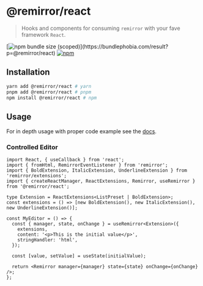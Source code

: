 # @remirror/react

> Hooks and components for consuming `remirror` with your fave framework `React`.

[![npm bundle size (scoped)](https://img.shields.io/bundlephobia/minzip/@remirror/react.svg?)](https://bundlephobia.com/result?p=@remirror/react) [![npm](https://img.shields.io/npm/dm/@remirror/react.svg?&logo=npm)](https://www.npmjs.com/package/@remirror/react)

## Installation

```bash
yarn add @remirror/react # yarn
pnpm add @remirror/react # pnpm
npm install @remirror/react # npm
```

## Usage

For in depth usage with proper code example see the [docs](https://remirror.io).

### Controlled Editor

```tsx
import React, { useCallback } from 'react';
import { fromHtml, RemirrorEventListener } from 'remirror';
import { BoldExtension, ItalicExtension, UnderlineExtension } from 'remirror/extensions';
import { createReactManager, ReactExtensions, Remirror, useRemirror } from '@remirror/react';

type Extension = ReactExtensions<ListPreset | BoldExtension>;
const extensions = () => [new BoldExtension(), new ItalicExtension(), new UnderlineExtension()];

const MyEditor = () => {
  const { manager, state, onChange } = useRemirror<Extension>({
    extensions,
    content: '<p>This is the initial value</p>',
    stringHandler: 'html',
  });

  const [value, setValue] = useState(initialValue);

  return <Remirror manager={manager} state={state} onChange={onChange} />;
};
```
